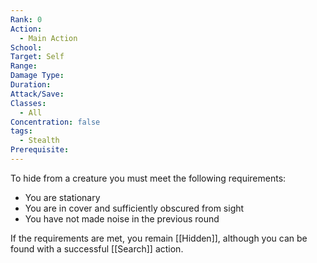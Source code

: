 ```yaml
---
Rank: 0
Action:
  - Main Action
School: 
Target: Self
Range: 
Damage Type: 
Duration: 
Attack/Save: 
Classes:
  - All
Concentration: false
tags:
  - Stealth
Prerequisite:
---
```

To hide from a creature you must meet the following requirements:

- You are stationary
- You are in cover and sufficiently obscured from sight
- You have not made noise in the previous round

If the requirements are met, you remain [[Hidden]], although you can be found with a successful [[Search]] action.